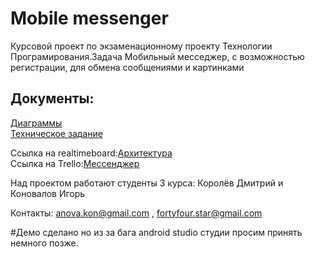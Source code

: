 # Mobile messenger

Курсовой проект по экзаменационному проекту Технологии Програмирования.Задача Мобильный месседжер, с возможностью регистрации, для обмена сообщениями и картинками
<br>
## Документы:
[Диаграммы](./Diagramms)
<br>
[Техническое задание](./Documents)

Ссылка на realtimeboard:[Архитектура](https://realtimeboard.com/app/board/o9J_kxmfqJQ=/) 
<br />
Ссылка на Trello:[Мессенджер](https://trello.com/b/nq5S7mgn/мессенджер)
 

Над проектом работают студенты 3 курса: Королёв Дмитрий и Коновалов Игорь 

Контакты: anova.kon@gmail.com , fortyfour.star@gmail.com


#Демо сделано но из за бага android studio студии просим принять немного позже.
